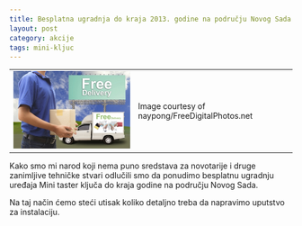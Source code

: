 ```yaml
---
title: Besplatna ugradnja do kraja 2013. godine na području Novog Sada
layout: post
category: akcije
tags: mini-kljuc 
---
```


<table class="table-image"><tr><td>
<img src="/assets/images/news/deliveryMan-naypong.jpg" />
</td><td>
Image courtesy of naypong/FreeDigitalPhotos.net
</td></tr></table>

Kako smo mi narod koji nema puno sredstava za novotarije i druge zanimljive tehničke stvari odlučili smo da ponudimo besplatnu ugradnju uređaja Mini taster ključa do kraja godine na području Novog Sada.

Na taj način ćemo steći utisak koliko detaljno treba da napravimo uputstvo za instalaciju.




